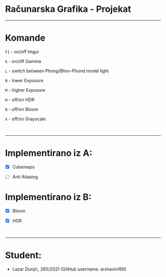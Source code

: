 # Računarska Grafika - Projekat

---------------------
# Komande

`F1` - on/off Imgui

`G`  - on/off Gamma

`L`  - switch between Phong/Blinn-Phond model light

`N` - lower Exposure

`M` - higher Exposure

`H` - off/on HDR

`B` - off/on Bloom

`X` - off/on Grayscale

<br>

---------------------

# Implementirano iz A:
- [x] Cubemaps

- [ ] Anti Aliasing

# Implementirano iz B:
- [x] Bloom

- [x] HDR

<br>

------------------------
# Student:
* Lazar Dunjić, 265/2021 (GitHub username: arshavin166)
